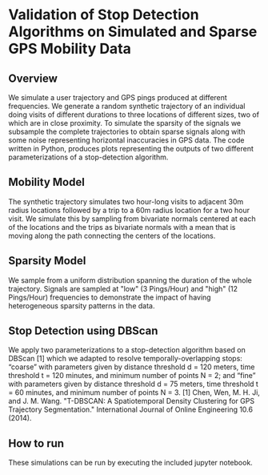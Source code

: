 # Validation of Stop Detection Algorithms on Simulated and Sparse GPS Mobility Data 

## Overview
We simulate a user trajectory and GPS pings produced at different frequencies. We generate a random synthetic trajectory of an individual doing visits of different durations to three locations of different sizes, two of which are in close proximity. To simulate the sparsity of the signals we subsample the complete trajectories to obtain sparse signals along with some noise representing horizontal inaccuracies in GPS data. The code written in Python, produces plots representing the outputs of two different parameterizations of a stop-detection algorithm. 

## Mobility Model
The synthetic trajectory simulates two hour-long visits to adjacent 30m radius locations followed by a trip to a 60m radius location for a two hour visit. We simulate this by sampling from bivariate normals centered at each of the locations and the trips as bivariate normals with a mean that is moving along the path connecting the centers of the locations.

## Sparsity Model
We sample from a uniform distribution spanning the duration of the whole trajectory. Signals are sampled at "low" (3 Pings/Hour) and "high" (12 Pings/Hour) frequencies to demonstrate the impact of having heterogeneous sparsity patterns in the data.

## Stop Detection using DBScan
We apply two parameterizations to a stop-detection algorithm based on DBScan [1] which we adapted to resolve temporally-overlapping stops: “coarse” with parameters given by distance threshold d = 120 meters, time threshold t = 120 minutes, and minimum number of points N = 2; and “fine” with parameters given by distance threshold d = 75 meters, time threshold t = 60 minutes, and minimum number of points N = 3.
[1] Chen, Wen, M. H. Ji, and J. M. Wang. "T-DBSCAN: A Spatiotemporal Density Clustering for GPS Trajectory Segmentation." International Journal of Online Engineering 10.6 (2014).
## How to run
These simulations can be run by executing the included jupyter notebook. 
